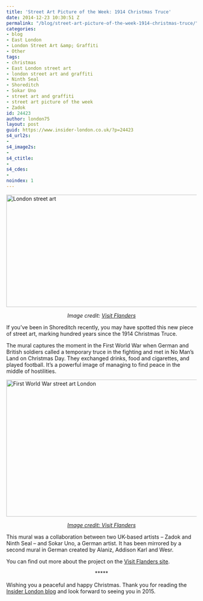 ```yaml
---
title: 'Street Art Picture of the Week: 1914 Christmas Truce'
date: 2014-12-23 10:30:51 Z
permalink: "/blog/street-art-picture-of-the-week-1914-christmas-truce/"
categories:
- blog
- East London
- London Street Art &amp; Graffiti
- Other
tags:
- christmas
- East London street art
- london street art and graffiti
- Ninth Seal
- Shoreditch
- Sokar Uno
- street art and graffiti
- street art picture of the week
- Zadok
id: 24423
author: london75
layout: post
guid: https://www.insider-london.co.uk/?p=24423
s4_url2s:
-
s4_image2s:
-
s4_ctitle:
-
s4_cdes:
-
noindex: 1
---
```


<img class="aligncenter wp-image-24427 size-full" src="/wp-content/uploads/2014/12/Flanders_mini.jpg" alt="London street art" width="569" height="297" />

<p style="text-align: center;">
  <em>Image credit: <a href="http://www.visitflanders.co.uk/discover/flanders-fields-/the-christmas-truce-in-flanders-fields/" target="_blank">Visit Flanders</a></em>
</p>

<p style="text-align: left;">
  If you&#8217;ve been in Shoreditch recently, you may have spotted this new piece of street art, marking hundred years since the 1914 Christmas Truce.
</p>

<p style="text-align: left;">
  The mural captures the moment in the First World War when German and British soldiers called a temporary truce in the fighting and met in No Man&#8217;s Land on Christmas Day. They exchanged drinks, food and cigarettes, and played football. It&#8217;s a powerful image of managing to find peace in the middle of hostilities.
</p>

<img class="aligncenter wp-image-24428 size-full" src="/wp-content/uploads/2014/12/First-World-War-street-art-London.jpg" alt="First World War street art London" width="569" height="362" />

<p style="text-align: center;">
  <em><a href="http://www.visitflanders.co.uk/discover/flanders-fields-/the-christmas-truce-in-flanders-fields/" target="_blank">Image credit: Visit Flanders</a></em>
</p>

This mural was a collaboration between two UK-based artists &#8211; Zadok and Ninth Seal &#8211; and Sokar Uno, a German artist. It has been mirrored by a second mural in German created by Alaniz, Addison Karl and Wesr.

You can find out more about the project on the <a href="http://www.visitflanders.co.uk/discover/flanders-fields-/the-christmas-truce-in-flanders-fields/" target="_blank">Visit Flanders site</a>.

<p style="text-align: center;">
  *****
</p>

Wishing you a peaceful and happy Christmas. Thank you for reading the <a href="https://www.insider-london.co.uk/blog/" target="_blank">Insider London blog</a> and look forward to seeing you in 2015.
